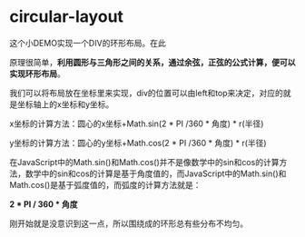 # circular-layout

这个小DEMO实现一个DIV的环形布局。在此

原理很简单，**利用圆形与三角形之间的关系，通过余弦，正弦的公式计算，便可以实现环形布局**。

我们可以将布局放在坐标里来实现，div的位置可以由left和top来决定，对应的就是坐标轴上的x坐标和y坐标。


x坐标的计算方法：圆心的x坐标+Math.sin(2 * PI /360 * 角度) * r(半径)

y坐标的计算方法：圆心的y坐标+Math.cos(2 * PI /360 * 角度) * r(半径)

在JavaScript中的Math.sin()和Math.cos()并不是像数学中的sin和cos的计算方法，数学中的sin和cos的计算是基于角度值的，而JavaScript中的Math.sin()和Math.cos()是基于弧度值的，而弧度的计算方法就是：

**2 * PI / 360 * 角度**

刚开始就是没意识到这一点，所以围绕成的环形总有些分布不均匀。